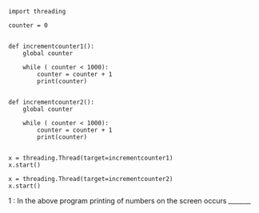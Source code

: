 ---
---


```
import threading

counter = 0


def incrementcounter1():
    global counter
    
    while ( counter < 1000):
        counter = counter + 1
        print(counter)
   

def incrementcounter2():
    global counter
    
    while ( counter < 1000):
        counter = counter + 1
        print(counter)
     

x = threading.Thread(target=incrementcounter1)
x.start() 

x = threading.Thread(target=incrementcounter2)
x.start()
```

1 : In the above program printing of numbers on the screen occurs _______  


